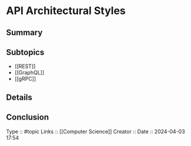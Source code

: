 # API Architectural Styles

## Summary

## Subtopics

- [[REST]]
- [[GraphQL]]
- [[gRPC]]
## Details

## Conclusion


Type :: #topic
Links :: [[Computer Science]]
Creator ::
Date ::  2024-04-03 17:54